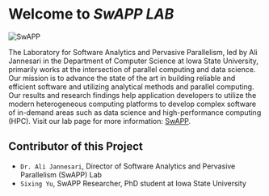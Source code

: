 # Welcome to _SwAPP LAB_

![SwAPP](images/profile.png)

The Laboratory for Software Analytics and Pervasive Parallelism, 
led by Ali Jannesari in the Department of Computer Science at Iowa State University, 
primarily works at the intersection of parallel computing and data science. 
Our mission is to advance the state of the art in building reliable and efficient software and utilizing analytical methods and parallel computing. 
Our results and research findings help application developers to utilize the modern heterogeneous computing platforms to develop complex software of in-demand areas such as data science and high-performance computing (HPC). 
Visit our lab page for more information: [SwAPP](https://www.cs.iastate.edu/swapp).

## Contributor of this Project

* `Dr. Ali Jannesari`, Director of Software Analytics and Pervasive Parallelism (SwAPP) Lab
* `Sixing Yu`, SwAPP Researcher, PhD student at Iowa State University
<!-- * `Jahid Hasan`, Research Assistant -->